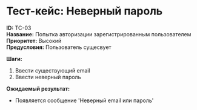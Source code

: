 # Тест-кейс: Неверный пароль
**ID:** TC-03                                                                                      
**Название:** Попытка авторизации зарегистрированным пользователем  
**Приоритет:** Высокий                                      
**Предусловия:** Пользователь сущесвует

**Шаги:**

1. Ввести существующий email
2. Ввести неверный пароль

**Ожидаемый результат:**
- Появляется сообщение 'Неверный email или пароль'
